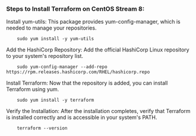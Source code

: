 ### Steps to Install Terraform on CentOS Stream 8:

Install yum-utils: This package provides yum-config-manager, which is needed to manage your repositories.

```
    sudo yum install -y yum-utils
```

Add the HashiCorp Repository: Add the official HashiCorp Linux repository to your system's repository list.


```
    sudo yum-config-manager --add-repo https://rpm.releases.hashicorp.com/RHEL/hashicorp.repo
```

Install Terraform: Now that the repository is added, you can install Terraform using yum.

```
    sudo yum install -y terraform
```

Verify the Installation: After the installation completes, verify that Terraform is installed correctly and is accessible in your system's PATH.

```
    terraform --version
```
